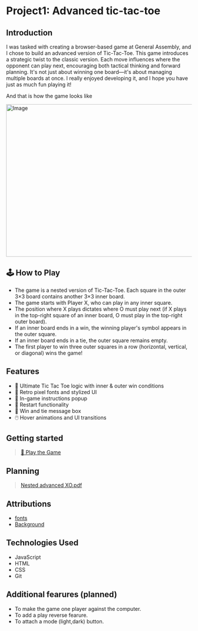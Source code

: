 # Project1: Advanced tic-tac-toe

## Introduction 

I was tasked with creating a browser-based game at General Assembly, and I chose to build an advanced version of Tic-Tac-Toe. This game introduces a strategic twist to the classic version. Each move influences where the opponent can play next, encouraging both tactical thinking and forward planning. It's not just about winning one board—it's about managing multiple boards at once.
I really enjoyed developing it, and I hope you have just as much fun playing it!

And that is how the game looks like

<img width="821" height="413" alt="Image" src="https://github.com/user-attachments/assets/af54fdb8-5219-4375-b8f6-0acd4bb754ca" />

## 🕹️ How to Play

- The game is a nested version of Tic-Tac-Toe. Each square in the outer 3×3 board contains another 3×3 inner board.
- The game starts with Player X, who can play in any inner square.
- The position where X plays dictates where O must play next (if X plays in the top-right square of an inner board, O must play in the top-right outer board).
- If an inner board ends in a win, the winning player's symbol appears in the outer square.
- If an inner board ends in a tie, the outer square remains empty.
- The first player to win three outer squares in a row (horizontal, vertical, or diagonal) wins the game!

##  Features

- 🎯 Ultimate Tic Tac Toe logic with inner & outer win conditions
- 🎨 Retro pixel fonts and stylized UI
- 📜 In-game instructions popup
- 🔁 Restart functionality
- 🎉 Win and tie message box
- 🖱️ Hover animations and UI transitions


## Getting started

> [🔗 Play the Game](https://zahraamohd-c.github.io/tic-tac-toe-advanced/)

## Planning

> [Nested advanced XO.pdf](https://github.com/user-attachments/files/21261894/Nested.advanced.XO.pdf)

## Attributions

- [fonts](https://fonts.google.com/share?selection.family=Pixelify+Sans:wght@400..700|Press+Start+2P|Silkscreen:wght@400;700|Tektur:wght@400..900|VT323)
- [Background](https://chatgpt.com/)

## Technologies Used
 
- JavaScript
- HTML
- CSS
- Git

## Additional fearures (planned)

- To make the game one player against the computer.
- To add a play reverse fearure.
- To attach a  mode (light,dark) button.
 
